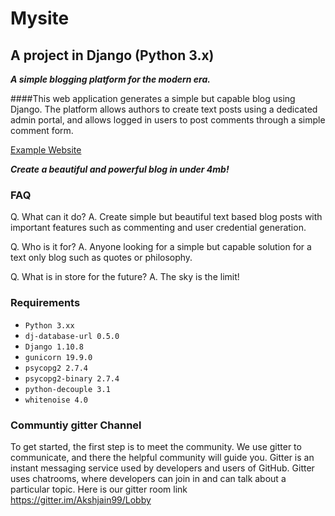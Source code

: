 # Mysite
## A project in Django (Python 3.x)
**_A simple blogging platform for the modern era._**

####This web application generates a simple but capable blog using Django. The platform allows authors to create text posts using a dedicated admin portal, and allows logged in users to post comments through a simple comment form. 

[Example Website](https://mighty-reaches-82829.herokuapp.com/)

**_Create a beautiful and powerful blog in under 4mb!_**

### FAQ
  Q. What can it do?
  A. Create simple but beautiful text based blog posts with important features such as commenting and user credential generation.

  Q. Who is it for? 
  A. Anyone looking for a simple but capable solution for a text only blog such as quotes or philosophy.

  Q. What is in store for the future?
  A. The sky is the limit! 

### Requirements
  * `Python 3.xx`
  * `dj-database-url 0.5.0`
  * `Django 1.10.8`
  * `gunicorn 19.9.0`
  * `psycopg2 2.7.4`
  * `psycopg2-binary 2.7.4`
  * `python-decouple 3.1`
  * `whitenoise 4.0`

### Communtiy gitter Channel

To get started, the first step is to meet the community. We use gitter to communicate, and there the helpful community will guide you. Gitter is an instant messaging service used by developers and users of GitHub. Gitter uses chatrooms, where developers can join in and can talk about a particular topic. Here is our gitter room link https://gitter.im/Akshjain99/Lobby



